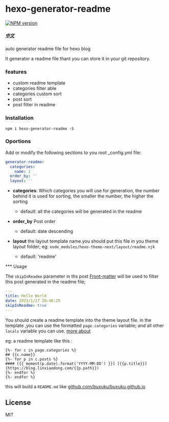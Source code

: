 # hexo-generator-readme
[![NPM version](https://badge.fury.io/js/hexo-generator-index.svg)](https://www.npmjs.com/package/hexo-generator-readme)

##### [中文](./README_CN.md)

auto generator readme file for hexo blog

It generator a readme file thant you can store it in your git repository.

### features

* custom readme template
* categories filter able
* categories custom sort
* post sort
* post filter in readme

### Installation

```shell
npm i hexo-generator-readme -S
```

### Oportions

Add or modify the following sections to you root _config.yml file:

```yaml
generator-readme:
  categories:
    name: 1
  order_by: ''
  layout: ''
```

* **categories**: Which categories you will use for generation, the number behind it is used for sorting, the smaller the number, the higher the sorting
    * default: all the categories will be generated in the readme
    
* **order_by** Post order
    * default: date descending
    
* **layout** the layout template name.you should put this file in you theme layout folder; eg: `node_modules/hexo-theme-next/layout/readme.njk`
    * default: 'readme'
    
*** Usage

The `skipInReadme` parameter in ths post [Front-matter](https://hexo.io/docs/front-matter) will be used to filter this post generated in the readme file;

```yaml
---
title: Hello World
date: 2021/1/17 20:46:25
skipInReadme: true
---
```

You should create a readme template into the theme layout file. in the template ,you can use the formatted `page.categories` variable; and all other `locals` variable you can use.
[more about](https://hexo.io/api/locals)

eg: a readme template like this :

```template
{%- for c in page.categories %}
## {{c.name}}
{%- for p in c.posts %}
#### [{{ moment(p.date).format('YYYY-MM-DD') }}] [{{p.title}}](https://blog.linxiaodong.com/{{p.path}})
{%- endfor %}
{%- endfor %}
```

this will build a `README.md` like [github.com/buxuku/buxuku.github.io](https://github.com/buxuku/buxuku.github.io)

## License

MIT
